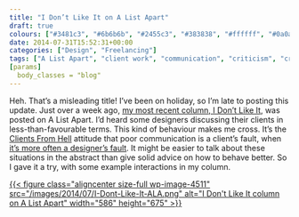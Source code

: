 ```yaml
---
title: "I Don’t Like It on A List Apart"
draft: true
colours: ["#3481c3", "#6b6b6b", "#2455c3", "#383838", "#ffffff", "#0a0a0a", "#ffffff"]
date: 2014-07-31T15:52:31+00:00
categories: ["Design", "Freelancing"]
tags: ["A List Apart", "client work", "communication", "criticism", "critiques", "design", "feedback"]
[params]
  body_classes = "blog"
---
```


Heh. That’s a misleading title! I’ve been on holiday, so I’m late to posting this update. Just over a week ago, [my most recent column, I Don’t Like It](http://alistapart.com/column/i-dont-like-it), was posted on A List Apart. I’d heard some designers discussing their clients in less-than-favourable terms. This kind of behaviour makes me cross. It’s the [Clients From Hell](http://clientsfromhell.net/) attitude that poor communication is a client’s fault, when [it’s more often a designer’s fault](http://alistapart.com/column/good-designers-good-clients "Column on Good Designers, Good Clients"). It might be easier to talk about these situations in the abstract than give solid advice on how to behave better. So I gave it a try, with some example interactions in my column.

[{{< figure class="aligncenter size-full wp-image-4511" src="/images/2014/07/I-Dont-Like-It-ALA.png" alt="I Don't Like It column on A List Apart" width="586" height="675" >}}](/images/2014/07/I-Dont-Like-It-ALA.png)

